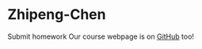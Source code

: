 # Zhipeng-Chen
Submit homework
Our course webpage is on [GitHub](https://tulane-math-7360-2021.github.io/) too!

